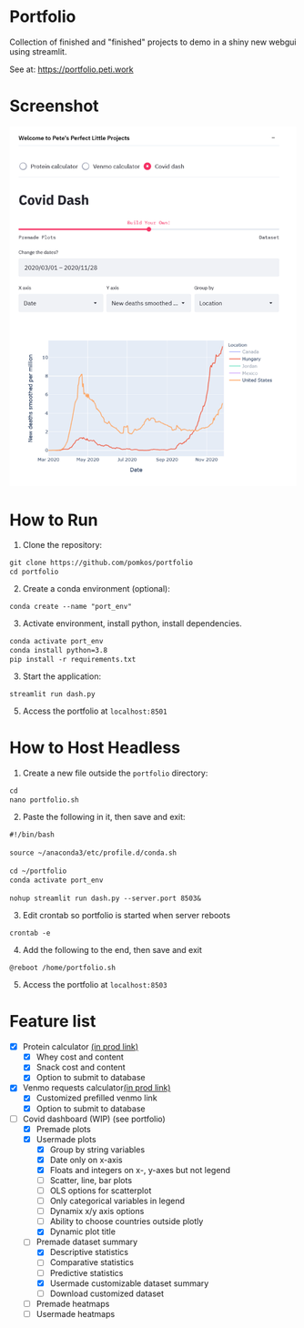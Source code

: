 # Portfolio
Collection of finished and "finished" projects to demo in a shiny new webgui using streamlit.

See at: https://portfolio.peti.work

# Screenshot
<img src="https://github.com/pomkos/portfolio/blob/main/sample.png" width="620">

# How to Run

1. Clone the repository:
```
git clone https://github.com/pomkos/portfolio
cd portfolio
```

2. Create a conda environment (optional):

```
conda create --name "port_env"
```

3. Activate environment, install python, install dependencies.

```
conda activate port_env
conda install python=3.8
pip install -r requirements.txt
```
3. Start the application:
```
streamlit run dash.py
```
5. Access the portfolio at `localhost:8501`
# How to Host Headless

1. Create a new file outside the `portfolio` directory:

```
cd
nano portfolio.sh
```

2. Paste the following in it, then save and exit:

```
#!/bin/bash

source ~/anaconda3/etc/profile.d/conda.sh

cd ~/portfolio
conda activate port_env

nohup streamlit run dash.py --server.port 8503&
```

3. Edit crontab so portfolio is started when server reboots

```
crontab -e
```

4. Add the following to the end, then save and exit

```
@reboot /home/portfolio.sh
```

5. Access the portfolio at `localhost:8503`

# Feature list
* [x] Protein calculator [(in prod link)](https://protein.peti.work)
  * [x] Whey cost and content
  * [x] Snack cost and content
  * [x] Option to submit to database
* [x] Venmo requests calculator[(in prod link)](https://payme.peti.work)
  * [x] Customized prefilled venmo link
  * [x] Option to submit to database
* [ ] Covid dashboard (WIP) (see portfolio)
  * [x] Premade plots
  * [x] Usermade plots
    * [x] Group by string variables
    * [x] Date only on x-axis
    * [x] Floats and integers on x-, y-axes but not legend
    * [ ] Scatter, line, bar plots
    * [ ] OLS options for scatterplot
    * [ ] Only categorical variables in legend
    * [ ] Dynamix x/y axis options
    * [ ] Ability to choose countries outside plotly
    * [x] Dynamic plot title
  * [ ] Premade dataset summary
    * [x] Descriptive statistics
    * [ ] Comparative statistics
    * [ ] Predictive statistics
    * [x] Usermade customizable dataset summary
    * [ ] Download customized dataset
  * [ ] Premade heatmaps
  * [ ] Usermade heatmaps
